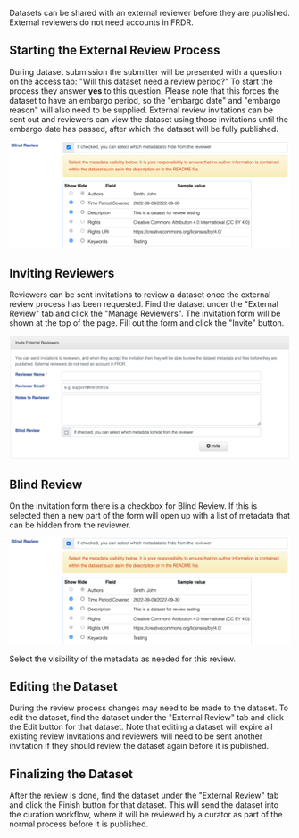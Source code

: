 ﻿Datasets can be shared with an external reviewer before they are published.  External reviewers do not need accounts in FRDR.

## Starting the External Review Process

During dataset submission the submitter will be presented with a question on the access tab: "Will this dataset need a review period?"  To start the process they answer **yes** to this question.  Please note that this forces the dataset to have an embargo period, so the "embargo date" and "embargo reason" will also need to be supplied.  External review invitations can be sent out and reviewers can view the dataset using those invitations until the embargo date has passed, after which the dataset will be fully published.

<a href="/docs/img/screenshots/external_review/blind.png" class="screenshot-lightbox">
    <img src="/docs/img/screenshots/external_review/blind.png" alt="Screenshot showing blind review metadata selection" class="screenshot"/>
</a>

## Inviting Reviewers

Reviewers can be sent invitations to review a dataset once the external review process has been requested.  Find the dataset under the "External Review" tab and click the "Manage Reviewers".  The invitation form will be shown at the top of the page.  Fill out the form and click the "Invite" button.

<a href="/docs/img/screenshots/external_review/inviting.png" class="screenshot-lightbox">
    <img src="/docs/img/screenshots/external_review/inviting.png" alt="Screenshot showing reviewer invitation form" class="screenshot"/>
</a>

## Blind Review

On the invitation form there is a checkbox for Blind Review.  If this is selected then a new part of the form will open up with a list of metadata that can be hidden from the reviewer.  

<a href="/docs/img/screenshots/external_review/blind.png" class="screenshot-lightbox">
    <img src="/docs/img/screenshots/external_review/blind.png" alt="Screenshot showing blind review metadata selection" class="screenshot"/>
</a>

Select the visibility of the metadata as needed for this review.

## Editing the Dataset

During the review process changes may need to be made to the dataset.  To edit the dataset, find the dataset under the "External Review" tab and click the Edit button for that dataset. Note that editing a dataset will expire all existing review invitations and reviewers will need to be sent another invitation if they should review the dataset again before it is published.

## Finalizing the Dataset

After the review is done, find the dataset under the "External Review" tab and click the Finish button for that dataset.  This will send the dataset into the curation workflow, where it will be reviewed by a curator as part of the normal process before it is published.
